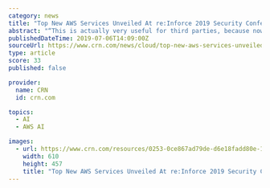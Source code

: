 ```yaml
---
category: news
title: "Top New AWS Services Unveiled At re:Inforce 2019 Security Conference"
abstract: "“This is actually very useful for third parties, because now you have access to traffic from the VPC, and you are able to detect abnormal behavior using machine learning and artificial intelligence,” he said. “Overall, this is an enhancement of AWS ..."
publishedDateTime: 2019-07-06T14:09:00Z
sourceUrl: https://www.crn.com/news/cloud/top-new-aws-services-unveiled-at-re-inforce-2019-security-conference
type: article
score: 33
published: false

provider:
  name: CRN
  id: crn.com

topics:
  - AI
  - AWS AI

images:
  - url: https://www.crn.com/resources/0253-0ce867ad79de-d6e18fadd80e-1000/aws-booth.jpg
    width: 610
    height: 457
    title: "Top New AWS Services Unveiled At re:Inforce 2019 Security Conference"
---
```

